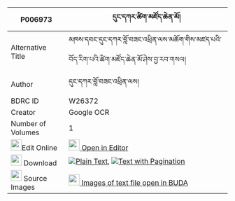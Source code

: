 |P006973|དུང་དཀར་ཚིག་མཛོད་ཆེན་མོ། 
| --- | --- 
|Alternative Title |མཁས་དབང་དུང་དཀར་བློ་བཟང་འཕྲིན་ལས་མཆོག་གིས་མཛད་པའི་བོད་རིག་པའི་ཚིག་མཛོད་ཆེན་མོ་ཤེས་བྱ་རབ་གསལ།
|Author| དུང་དཀར་བློ་བཟང་འཕྲིན་ལས།
|BDRC ID | W26372
|Creator | Google OCR
|Number of Volumes| 1
|<img width="25" src="https://img.icons8.com/color/25/000000/edit-property.png">Edit Online| [<img width="25" src="https://avatars.githubusercontent.com/u/45091458?s=200&v=4"> Open in Editor](http://editor.openpecha.org/P006973)
|<img width="25" src="https://img.icons8.com/fluent/48/000000/download-2.png"/>  Download | [![](https://img.icons8.com/color/20/000000/txt.png)Plain Text](https://github.com/Openpecha/P006973/releases/download/v2/dung_ka_ra_tsikdzo_chen_mo_plain_P006973.zip), [![](https://img.icons8.com/color/20/000000/txt.png)Text with Pagination](https://github.com/Openpecha/P006973/releases/download/v2/dung_ka_ra_tsikdzo_chen_mo_pages_P006973.zip)
|<img width="25" src="https://img.icons8.com/plasticine/100/000000/pictures-folder.png"/>  Source Images | [<img width="25" src="https://library.bdrc.io/icons/BUDA-small.svg"> Images of text file open in BUDA](https://library.bdrc.io/show/bdr:W26372)